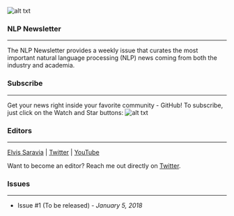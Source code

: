![alt txt]()

### NLP Newsletter
---
The NLP Newsletter provides a weekly issue that curates the most important natural language processing (NLP) news coming from both the industry and academia.

### Subscribe
---
Get your news right inside your favorite community - GitHub! To subscribe, just click on the Watch and Star buttons:
![alt txt]()

### Editors
---
[Elvis Saravia](http://elvissaravia.com/) | [Twitter](https://twitter.com/omarsar0) | [YouTube](https://www.youtube.com/channel/UCyna_OxOWL7IEuOwb7WhmxQ)

Want to become an editor? Reach me out directly on [Twitter](https://twitter.com/omarsar0).

### Issues
---
- Issue #1 (To be released) - *January 5, 2018*
